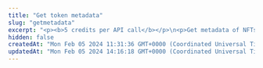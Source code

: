 ```yaml
---
title: "Get token metadata"
slug: "getmetadata"
excerpt: "<p><b>5 credits per API call</b></p>\n<p>Get metadata of NFTs (ERC-721 and ERC-1155) or multitokens (ERC-1155 only) by IDs for a given token address! Our API lets you search for all tokens on:</p>\n<ul>\n<li>Celo - celo / celo-testnet</li>\n<li>Ethereum - ethereum / ethereum-sepolia</li>\n<li>BNB (Binance) Smart Chain - bsc / bsc-testnet</li>\n<li>Polygon - polygon / polygon-mumbai</li>\n<li>Horizen EON - eon-mainnet</li>\n<li>Chiliz - chiliz-mainnet</li>\n</ul>\n<p>To get started:</p>\n<ul>\n<li>Provide a chain name, token address and comma-separated list of IDs. Our API will return relevant metadata about each specified token, including its name, description, image, and more.</li>\n<li>Aside from the metadata information, the response also contains token types and metadata url minted in each token.</li>\n</ul>"
hidden: false
createdAt: "Mon Feb 05 2024 11:31:36 GMT+0000 (Coordinated Universal Time)"
updatedAt: "Mon Feb 05 2024 14:16:18 GMT+0000 (Coordinated Universal Time)"
---
```

